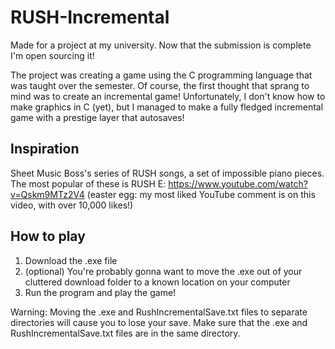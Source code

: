 # RUSH-Incremental
Made for a project at my university. Now that the submission is complete I'm open sourcing it!

The project was creating a game using the C programming language that was taught over the semester. Of course, the first thought that sprang to mind was to create an incremental game! Unfortunately, I don't know how to make graphics in C (yet), but I managed to make a fully fledged incremental game with a prestige layer that autosaves!

## Inspiration
Sheet Music Boss's series of RUSH songs, a set of impossible piano pieces. The most popular of these is RUSH E: https://www.youtube.com/watch?v=Qskm9MTz2V4 (easter egg: my most liked YouTube comment is on this video, with over 10,000 likes!)

## How to play
1. Download the .exe file
2. (optional) You're probably gonna want to move the .exe out of your cluttered download folder to a known location on your computer
3. Run the program and play the game!

Warning: Moving the .exe and RushIncrementalSave.txt files to separate directories will cause you to lose your save. Make sure that the .exe and RushIncrementalSave.txt files are in the same directory.
